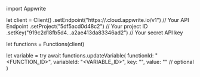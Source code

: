 import Appwrite

let client = Client()
    .setEndpoint("https://<REGION>.cloud.appwrite.io/v1") // Your API Endpoint
    .setProject("5df5acd0d48c2") // Your project ID
    .setKey("919c2d18fb5d4...a2ae413da83346ad2") // Your secret API key

let functions = Functions(client)

let variable = try await functions.updateVariable(
    functionId: "<FUNCTION_ID>",
    variableId: "<VARIABLE_ID>",
    key: "<KEY>",
    value: "<VALUE>" // optional
)

